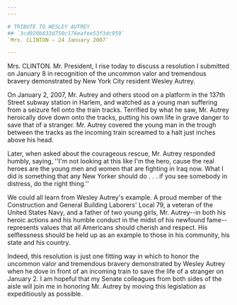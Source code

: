 ```yaml
---
---

# TRIBUTE TO WESLEY AUTREY
## `3cd020b833d750c176eafee53f3dc959`
`Mrs. CLINTON — 24 January 2007`

---
```



Mrs. CLINTON. Mr. President, I rise today to discuss a resolution I 
submitted on January 8 in recognition of the uncommon valor and 
tremendous bravery demonstrated by New York City resident Wesley 
Autrey.

On January 2, 2007, Mr. Autrey and others stood on a platform in the 
137th Street subway station in Harlem, and watched as a young man 
suffering from a seizure fell onto the train tracks. Terrified by what 
he saw, Mr. Autrey heroically dove down onto the tracks, putting his 
own life in grave danger to save that of a stranger. Mr. Autrey covered 
the young man in the trough between the tracks as the incoming train 
screamed to a halt just inches above his head.

Later, when asked about the courageous rescue, Mr. Autrey responded 
humbly, saying, ''I'm not looking at this like I'm the hero, cause the 
real heroes are the young men and women that are fighting in Iraq now. 
What I did is something that any New Yorker should do . . . if you see 
somebody in distress, do the right thing.''

We could all learn from Wesley Autrey's example. A proud member of 
the Construction and General Building Laborers' Local 79, a veteran of 
the United States Navy, and a father of two young girls, Mr. Autrey--in 
both his heroic actions and his humble conduct in the midst of his 
newfound fame--represents values that all Americans should cherish and 
respect. His selflessness should be held up as an example to those in 
his community, his state and his country.

Indeed, this resolution is just one fitting way in which to honor the 
uncommon valor and tremendous bravery demonstrated by Wesley Autrey 
when he dove in front of an incoming train to save the life of a 
stranger on January 2. I am hopeful that my Senate colleagues from both 
sides of the aisle will join me in honoring Mr. Autrey by moving this 
legislation as expeditiously as possible.

